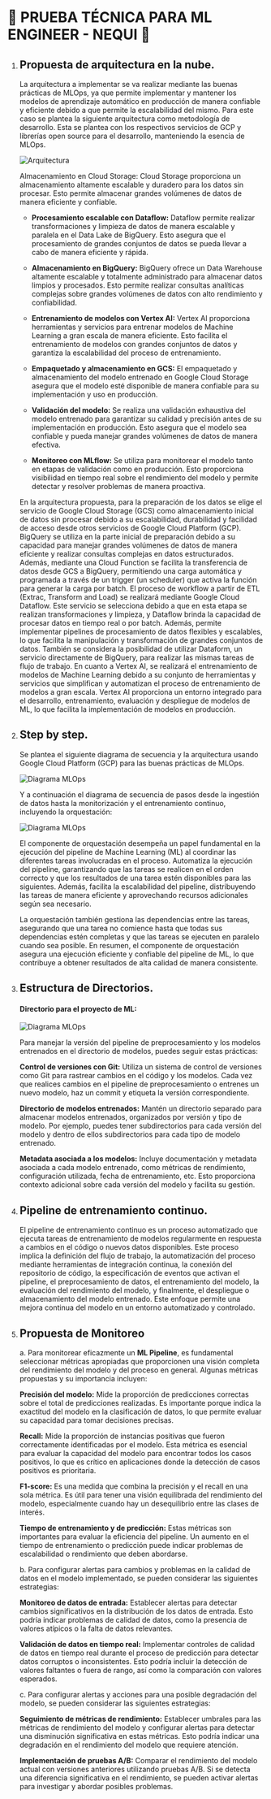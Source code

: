 # 💜 **PRUEBA TÉCNICA PARA ML ENGINEER - NEQUI** 💜

1. ## **Propuesta de arquitectura en la nube.**

    La arquitectura a implementar se va realizar mediante las buenas prácticas de MLOps, ya que permite implementar y mantener los modelos de aprendizaje automático en producción de manera confiable y eficiente debido a que permite la escalabilidad del mismo. Para este caso se plantea la siguiente arquitectura como metodología de desarrollo. Esta se plantea con los respectivos servicios de GCP y librerías open source para el desarrollo, manteniendo la esencia de MLOps.

    ![Arquitectura](img/arquitectura_ml_gcp.png)

    Almacenamiento en Cloud Storage: Cloud Storage proporciona un almacenamiento altamente escalable y duradero para los datos sin procesar. Esto permite almacenar grandes volúmenes de datos de manera eficiente y confiable.


    - **Procesamiento escalable con Dataflow:** Dataflow permite realizar transformaciones y limpieza de datos de manera escalable y paralela en el Data Lake de BigQuery. Esto asegura que el procesamiento de grandes conjuntos de datos se pueda llevar a cabo de manera eficiente y rápida.


    - **Almacenamiento en BigQuery:** BigQuery ofrece un Data Warehouse altamente escalable y totalmente administrado para almacenar datos limpios y procesados. Esto permite realizar consultas analíticas complejas sobre grandes volúmenes de datos con alto rendimiento y confiabilidad.


    - **Entrenamiento de modelos con Vertex AI:** Vertex AI proporciona herramientas y servicios para entrenar modelos de Machine Learning a gran escala de manera eficiente. Esto facilita el entrenamiento de modelos con grandes conjuntos de datos y garantiza la escalabilidad del proceso de entrenamiento.


    - **Empaquetado y almacenamiento en GCS:** El empaquetado y almacenamiento del modelo entrenado en Google Cloud Storage asegura que el modelo esté disponible de manera confiable para su implementación y uso en producción.


    - **Validación del modelo:** Se realiza una validación exhaustiva del modelo entrenado para garantizar su calidad y precisión antes de su implementación en producción. Esto asegura que el modelo sea confiable y pueda manejar grandes volúmenes de datos de manera efectiva.


    - **Monitoreo con MLflow:** Se utiliza para monitorear el modelo tanto en etapas de validación como en producción. Esto proporciona visibilidad en tiempo real sobre el rendimiento del modelo y permite detectar y resolver problemas de manera proactiva.

    En la arquitectura propuesta, para la preparación de los datos se elige el servicio de Google Cloud Storage (GCS) como almacenamiento inicial de datos sin procesar debido a su escalabilidad, durabilidad y facilidad de acceso desde otros servicios de Google Cloud Platform (GCP). BigQuery se utiliza en la parte inicial de preparación debido a su capacidad para manejar grandes volúmenes de datos de manera eficiente y realizar consultas complejas en datos estructurados. Además, mediante una Cloud Function se facilita la transferencia de datos desde GCS a BigQuery, permitiendo una carga automática y programada a través de un trigger (un scheduler) que activa la función para generar la carga por batch.
    El proceso de workflow a partir de ETL (Extrac, Transform and Load) se realizará mediante Google Cloud Dataflow. Este servicio se selecciona debido a que en esta etapa se realizan transformaciones y limpieza, y Dataflow brinda la capacidad de procesar datos en tiempo real o por batch. Además, permite implementar pipelines de procesamiento de datos flexibles y escalables, lo que facilita la manipulación y transformación de grandes conjuntos de datos. También se considera la posibilidad de utilizar Dataform, un servicio directamente de BigQuery, para realizar las mismas tareas de flujo de trabajo.
    En cuanto a Vertex AI, se realizará el entrenamiento de modelos de Machine Learning debido a su conjunto de herramientas y servicios que simplifican y automatizan el proceso de entrenamiento de modelos a gran escala. Vertex AI proporciona un entorno integrado para el desarrollo, entrenamiento, evaluación y despliegue de modelos de ML, lo que facilita la implementación de modelos en producción.

2. ## **Step by step.**

    Se plantea el siguiente diagrama de secuencia y la arquitectura usando Google Cloud Platform (GCP) para las buenas prácticas de MLOps.

    ![Diagrama MLOps](img/mlops.png)

    Y a continuación el diagrama de secuencia de pasos desde la ingestión de datos hasta la monitorización y el entrenamiento continuo, incluyendo la orquestación:

    ![Diagrama MLOps](img/diagrama_secuencia.png)

    El componente de orquestación desempeña un papel fundamental en la ejecución del pipeline de Machine Learning (ML) al coordinar las diferentes tareas involucradas en el proceso. Automatiza la ejecución del pipeline, garantizando que las tareas se realicen en el orden correcto y que los resultados de una tarea estén disponibles para las siguientes. Además, facilita la escalabilidad del pipeline, distribuyendo las tareas de manera eficiente y aprovechando recursos adicionales según sea necesario. 

    La orquestación también gestiona las dependencias entre las tareas, asegurando que una tarea no comience hasta que todas sus dependencias estén completas y que las tareas se ejecuten en paralelo cuando sea posible. En resumen, el componente de orquestación asegura una ejecución eficiente y confiable del pipeline de ML, lo que contribuye a obtener resultados de alta calidad de manera consistente.

3. ## **Estructura de Directorios.**

    #### **Directorio para el proyecto de ML:**

    ![Diagrama MLOps](img/project_path.png)

    Para manejar la versión del pipeline de preprocesamiento y los modelos entrenados en el directorio de modelos, puedes seguir estas prácticas:

    **Control de versiones con Git:** Utiliza un sistema de control de versiones como Git para rastrear cambios en el código y los modelos. Cada vez que realices cambios en el pipeline de preprocesamiento o entrenes un nuevo modelo, haz un commit y etiqueta la versión correspondiente.

    **Directorio de modelos entrenados:** Mantén un directorio separado para almacenar modelos entrenados, organizados por versión y tipo de modelo. Por ejemplo, puedes tener subdirectorios para cada versión del modelo y dentro de ellos subdirectorios para cada tipo de modelo entrenado.

    **Metadata asociada a los modelos:** Incluye documentación y metadata asociada a cada modelo entrenado, como métricas de rendimiento, configuración utilizada, fecha de entrenamiento, etc. Esto proporciona contexto adicional sobre cada versión del modelo y facilita su gestión.

4. ## **Pipeline de entrenamiento continuo.**

    El pipeline de entrenamiento continuo es un proceso automatizado que ejecuta tareas de entrenamiento de modelos regularmente en respuesta a cambios en el código o nuevos datos disponibles. Este proceso implica la definición del flujo de trabajo, la automatización del proceso mediante herramientas de integración continua, la conexión del repositorio de código, la especificación de eventos que activan el pipeline, el preprocesamiento de datos, el entrenamiento del modelo, la evaluación del rendimiento del modelo, y finalmente, el despliegue o almacenamiento del modelo entrenado. Este enfoque permite una mejora continua del modelo en un entorno automatizado y controlado.

5. ## **Propuesta de Monitoreo**

    a. Para monitorear eficazmente un **ML Pipeline**, es fundamental seleccionar métricas apropiadas que proporcionen una visión completa del rendimiento del modelo y del proceso en general. Algunas métricas propuestas y su importancia incluyen:

    **Precisión del modelo:** Mide la proporción de predicciones correctas sobre el total de predicciones realizadas. Es importante porque indica la exactitud del modelo en la clasificación de datos, lo que permite evaluar su capacidad para tomar decisiones precisas.

    **Recall:** Mide la proporción de instancias positivas que fueron correctamente identificadas por el modelo. Esta métrica es esencial para evaluar la capacidad del modelo para encontrar todos los casos positivos, lo que es crítico en aplicaciones donde la detección de casos positivos es prioritaria.

    **F1-score:** Es una medida que combina la precisión y el recall en una sola métrica. Es útil para tener una visión equilibrada del rendimiento del modelo, especialmente cuando hay un desequilibrio entre las clases de interés.

    **Tiempo de entrenamiento y de predicción:** Estas métricas son importantes para evaluar la eficiencia del pipeline. Un aumento en el tiempo de entrenamiento o predicción puede indicar problemas de escalabilidad o rendimiento que deben abordarse.

    b. Para configurar alertas para cambios y problemas en la calidad de datos en el modelo implementado, se pueden considerar las siguientes estrategias:

    **Monitoreo de datos de entrada:** Establecer alertas para detectar cambios significativos en la distribución de los datos de entrada. Esto podría indicar problemas de calidad de datos, como la presencia de valores atípicos o la falta de datos relevantes.

    **Validación de datos en tiempo real:** Implementar controles de calidad de datos en tiempo real durante el proceso de predicción para detectar datos corruptos o inconsistentes. Esto podría incluir la detección de valores faltantes o fuera de rango, así como la comparación con valores esperados.

    c. Para configurar alertas y acciones para una posible degradación del modelo, se pueden considerar las siguientes estrategias:

    **Seguimiento de métricas de rendimiento:** Establecer umbrales para las métricas de rendimiento del modelo y configurar alertas para detectar una disminución significativa en estas métricas. Esto podría indicar una degradación en el rendimiento del modelo que requiere atención.

    **Implementación de pruebas A/B:** Comparar el rendimiento del modelo actual con versiones anteriores utilizando pruebas A/B. Si se detecta una diferencia significativa en el rendimiento, se pueden activar alertas para investigar y abordar posibles problemas.